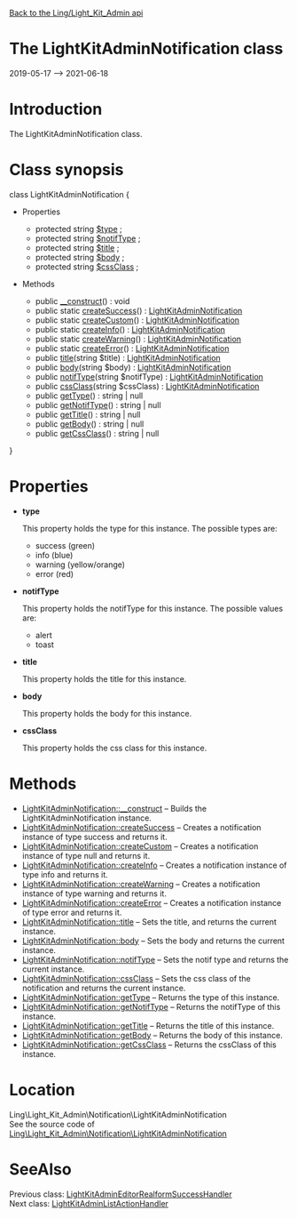 [Back to the Ling/Light_Kit_Admin api](https://github.com/lingtalfi/Light_Kit_Admin/blob/master/doc/api/Ling/Light_Kit_Admin.md)



The LightKitAdminNotification class
================
2019-05-17 --> 2021-06-18






Introduction
============

The LightKitAdminNotification class.



Class synopsis
==============


class <span class="pl-k">LightKitAdminNotification</span>  {

- Properties
    - protected string [$type](#property-type) ;
    - protected string [$notifType](#property-notifType) ;
    - protected string [$title](#property-title) ;
    - protected string [$body](#property-body) ;
    - protected string [$cssClass](#property-cssClass) ;

- Methods
    - public [__construct](https://github.com/lingtalfi/Light_Kit_Admin/blob/master/doc/api/Ling/Light_Kit_Admin/Notification/LightKitAdminNotification/__construct.md)() : void
    - public static [createSuccess](https://github.com/lingtalfi/Light_Kit_Admin/blob/master/doc/api/Ling/Light_Kit_Admin/Notification/LightKitAdminNotification/createSuccess.md)() : [LightKitAdminNotification](https://github.com/lingtalfi/Light_Kit_Admin/blob/master/doc/api/Ling/Light_Kit_Admin/Notification/LightKitAdminNotification.md)
    - public static [createCustom](https://github.com/lingtalfi/Light_Kit_Admin/blob/master/doc/api/Ling/Light_Kit_Admin/Notification/LightKitAdminNotification/createCustom.md)() : [LightKitAdminNotification](https://github.com/lingtalfi/Light_Kit_Admin/blob/master/doc/api/Ling/Light_Kit_Admin/Notification/LightKitAdminNotification.md)
    - public static [createInfo](https://github.com/lingtalfi/Light_Kit_Admin/blob/master/doc/api/Ling/Light_Kit_Admin/Notification/LightKitAdminNotification/createInfo.md)() : [LightKitAdminNotification](https://github.com/lingtalfi/Light_Kit_Admin/blob/master/doc/api/Ling/Light_Kit_Admin/Notification/LightKitAdminNotification.md)
    - public static [createWarning](https://github.com/lingtalfi/Light_Kit_Admin/blob/master/doc/api/Ling/Light_Kit_Admin/Notification/LightKitAdminNotification/createWarning.md)() : [LightKitAdminNotification](https://github.com/lingtalfi/Light_Kit_Admin/blob/master/doc/api/Ling/Light_Kit_Admin/Notification/LightKitAdminNotification.md)
    - public static [createError](https://github.com/lingtalfi/Light_Kit_Admin/blob/master/doc/api/Ling/Light_Kit_Admin/Notification/LightKitAdminNotification/createError.md)() : [LightKitAdminNotification](https://github.com/lingtalfi/Light_Kit_Admin/blob/master/doc/api/Ling/Light_Kit_Admin/Notification/LightKitAdminNotification.md)
    - public [title](https://github.com/lingtalfi/Light_Kit_Admin/blob/master/doc/api/Ling/Light_Kit_Admin/Notification/LightKitAdminNotification/title.md)(string $title) : [LightKitAdminNotification](https://github.com/lingtalfi/Light_Kit_Admin/blob/master/doc/api/Ling/Light_Kit_Admin/Notification/LightKitAdminNotification.md)
    - public [body](https://github.com/lingtalfi/Light_Kit_Admin/blob/master/doc/api/Ling/Light_Kit_Admin/Notification/LightKitAdminNotification/body.md)(string $body) : [LightKitAdminNotification](https://github.com/lingtalfi/Light_Kit_Admin/blob/master/doc/api/Ling/Light_Kit_Admin/Notification/LightKitAdminNotification.md)
    - public [notifType](https://github.com/lingtalfi/Light_Kit_Admin/blob/master/doc/api/Ling/Light_Kit_Admin/Notification/LightKitAdminNotification/notifType.md)(string $notifType) : [LightKitAdminNotification](https://github.com/lingtalfi/Light_Kit_Admin/blob/master/doc/api/Ling/Light_Kit_Admin/Notification/LightKitAdminNotification.md)
    - public [cssClass](https://github.com/lingtalfi/Light_Kit_Admin/blob/master/doc/api/Ling/Light_Kit_Admin/Notification/LightKitAdminNotification/cssClass.md)(string $cssClass) : [LightKitAdminNotification](https://github.com/lingtalfi/Light_Kit_Admin/blob/master/doc/api/Ling/Light_Kit_Admin/Notification/LightKitAdminNotification.md)
    - public [getType](https://github.com/lingtalfi/Light_Kit_Admin/blob/master/doc/api/Ling/Light_Kit_Admin/Notification/LightKitAdminNotification/getType.md)() : string | null
    - public [getNotifType](https://github.com/lingtalfi/Light_Kit_Admin/blob/master/doc/api/Ling/Light_Kit_Admin/Notification/LightKitAdminNotification/getNotifType.md)() : string | null
    - public [getTitle](https://github.com/lingtalfi/Light_Kit_Admin/blob/master/doc/api/Ling/Light_Kit_Admin/Notification/LightKitAdminNotification/getTitle.md)() : string | null
    - public [getBody](https://github.com/lingtalfi/Light_Kit_Admin/blob/master/doc/api/Ling/Light_Kit_Admin/Notification/LightKitAdminNotification/getBody.md)() : string | null
    - public [getCssClass](https://github.com/lingtalfi/Light_Kit_Admin/blob/master/doc/api/Ling/Light_Kit_Admin/Notification/LightKitAdminNotification/getCssClass.md)() : string | null

}




Properties
=============

- <span id="property-type"><b>type</b></span>

    This property holds the type for this instance.
    The possible types are:
    
    - success (green)
    - info (blue)
    - warning (yellow/orange)
    - error (red)
    
    

- <span id="property-notifType"><b>notifType</b></span>

    This property holds the notifType for this instance.
    The possible values are:
    - alert
    - toast
    
    

- <span id="property-title"><b>title</b></span>

    This property holds the title for this instance.
    
    

- <span id="property-body"><b>body</b></span>

    This property holds the body for this instance.
    
    

- <span id="property-cssClass"><b>cssClass</b></span>

    This property holds the css class for this instance.
    
    



Methods
==============

- [LightKitAdminNotification::__construct](https://github.com/lingtalfi/Light_Kit_Admin/blob/master/doc/api/Ling/Light_Kit_Admin/Notification/LightKitAdminNotification/__construct.md) &ndash; Builds the LightKitAdminNotification instance.
- [LightKitAdminNotification::createSuccess](https://github.com/lingtalfi/Light_Kit_Admin/blob/master/doc/api/Ling/Light_Kit_Admin/Notification/LightKitAdminNotification/createSuccess.md) &ndash; Creates a notification instance of type success and returns it.
- [LightKitAdminNotification::createCustom](https://github.com/lingtalfi/Light_Kit_Admin/blob/master/doc/api/Ling/Light_Kit_Admin/Notification/LightKitAdminNotification/createCustom.md) &ndash; Creates a notification instance of type null and returns it.
- [LightKitAdminNotification::createInfo](https://github.com/lingtalfi/Light_Kit_Admin/blob/master/doc/api/Ling/Light_Kit_Admin/Notification/LightKitAdminNotification/createInfo.md) &ndash; Creates a notification instance of type info and returns it.
- [LightKitAdminNotification::createWarning](https://github.com/lingtalfi/Light_Kit_Admin/blob/master/doc/api/Ling/Light_Kit_Admin/Notification/LightKitAdminNotification/createWarning.md) &ndash; Creates a notification instance of type warning and returns it.
- [LightKitAdminNotification::createError](https://github.com/lingtalfi/Light_Kit_Admin/blob/master/doc/api/Ling/Light_Kit_Admin/Notification/LightKitAdminNotification/createError.md) &ndash; Creates a notification instance of type error and returns it.
- [LightKitAdminNotification::title](https://github.com/lingtalfi/Light_Kit_Admin/blob/master/doc/api/Ling/Light_Kit_Admin/Notification/LightKitAdminNotification/title.md) &ndash; Sets the title, and returns the current instance.
- [LightKitAdminNotification::body](https://github.com/lingtalfi/Light_Kit_Admin/blob/master/doc/api/Ling/Light_Kit_Admin/Notification/LightKitAdminNotification/body.md) &ndash; Sets the body and returns the current instance.
- [LightKitAdminNotification::notifType](https://github.com/lingtalfi/Light_Kit_Admin/blob/master/doc/api/Ling/Light_Kit_Admin/Notification/LightKitAdminNotification/notifType.md) &ndash; Sets the notif type and returns the current instance.
- [LightKitAdminNotification::cssClass](https://github.com/lingtalfi/Light_Kit_Admin/blob/master/doc/api/Ling/Light_Kit_Admin/Notification/LightKitAdminNotification/cssClass.md) &ndash; Sets the css class of the notification and returns the current instance.
- [LightKitAdminNotification::getType](https://github.com/lingtalfi/Light_Kit_Admin/blob/master/doc/api/Ling/Light_Kit_Admin/Notification/LightKitAdminNotification/getType.md) &ndash; Returns the type of this instance.
- [LightKitAdminNotification::getNotifType](https://github.com/lingtalfi/Light_Kit_Admin/blob/master/doc/api/Ling/Light_Kit_Admin/Notification/LightKitAdminNotification/getNotifType.md) &ndash; Returns the notifType of this instance.
- [LightKitAdminNotification::getTitle](https://github.com/lingtalfi/Light_Kit_Admin/blob/master/doc/api/Ling/Light_Kit_Admin/Notification/LightKitAdminNotification/getTitle.md) &ndash; Returns the title of this instance.
- [LightKitAdminNotification::getBody](https://github.com/lingtalfi/Light_Kit_Admin/blob/master/doc/api/Ling/Light_Kit_Admin/Notification/LightKitAdminNotification/getBody.md) &ndash; Returns the body of this instance.
- [LightKitAdminNotification::getCssClass](https://github.com/lingtalfi/Light_Kit_Admin/blob/master/doc/api/Ling/Light_Kit_Admin/Notification/LightKitAdminNotification/getCssClass.md) &ndash; Returns the cssClass of this instance.





Location
=============
Ling\Light_Kit_Admin\Notification\LightKitAdminNotification<br>
See the source code of [Ling\Light_Kit_Admin\Notification\LightKitAdminNotification](https://github.com/lingtalfi/Light_Kit_Admin/blob/master/Notification/LightKitAdminNotification.php)



SeeAlso
==============
Previous class: [LightKitAdminEditorRealformSuccessHandler](https://github.com/lingtalfi/Light_Kit_Admin/blob/master/doc/api/Ling/Light_Kit_Admin/Light_Realform/SuccessHandler/LightKitAdminEditorRealformSuccessHandler.md)<br>Next class: [LightKitAdminListActionHandler](https://github.com/lingtalfi/Light_Kit_Admin/blob/master/doc/api/Ling/Light_Kit_Admin/Realist/ListActionHandler/LightKitAdminListActionHandler.md)<br>
